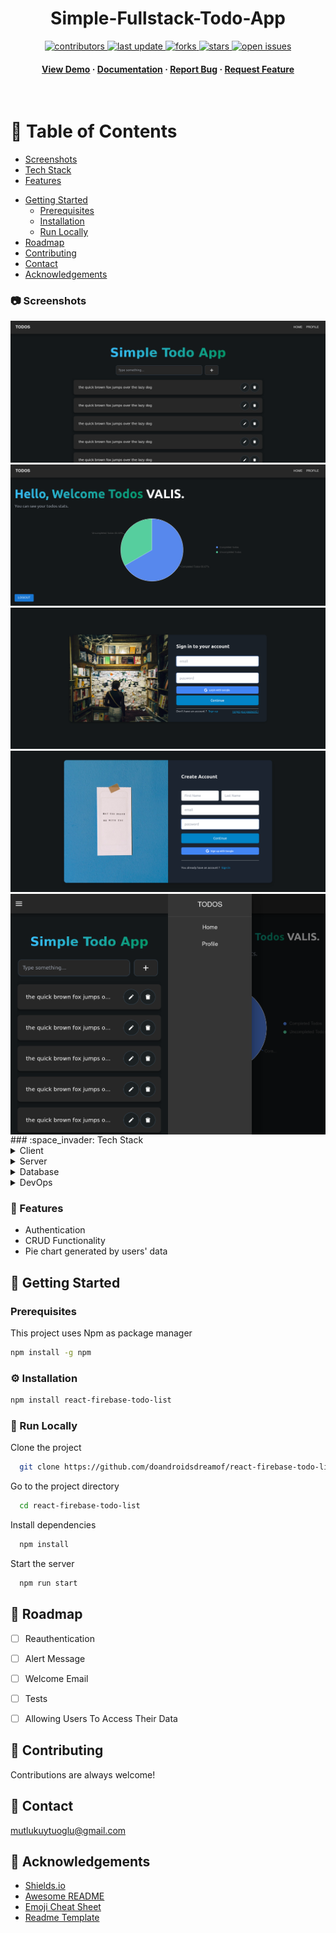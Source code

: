 <div align="center">

  <h1>Simple-Fullstack-Todo-App</h1>

<p>
  <a href="https://github.com/doandroidsdreamof/react-firebase-todo-list/graphs/contributors">
    <img src="https://img.shields.io/github/contributors/doandroidsdreamof/react-firebase-todo-list" alt="contributors" />
  </a>
  <a href="">
    <img src="https://img.shields.io/github/last-commit/doandroidsdreamof/react-firebase-todo-list" alt="last update" />
  </a>
  <a href="https://github.com/doandroidsdreamof/react-firebase-todo-list/network/members">
    <img src="https://img.shields.io/github/forks/doandroidsdreamof/react-firebase-todo-list" alt="forks" />
  </a>
  <a href="https://github.com/doandroidsdreamof/react-firebase-todo-list/stargazers">
    <img src="https://img.shields.io/github/stars/doandroidsdreamof/react-firebase-todo-list" alt="stars" />
  </a>
  <a href="https://github.com/doandroidsdreamof/react-firebase-todo-list/issues/">
    <img src="https://img.shields.io/github/issues/doandroidsdreamof/react-firebase-todo-list" alt="open issues" />
  </a>
</p>

<h4>
    <a href="https://github.com/react-firebase-todo-list/react-firebase-todo-list/">View Demo</a>
  <span> · </span>
    <a href="https://github.com/react-firebase-todo-list/react-firebase-todo-list">Documentation</a>
  <span> · </span>
    <a href="https://github.com/react-firebase-todo-list/react-firebase-todo-list/issues/">Report Bug</a>
  <span> · </span>
    <a href="https://github.com/react-firebase-todo-list/react-firebase-todo-list/issues/">Request Feature</a>
  </h4>
</div>

<br />

# :notebook_with_decorative_cover: Table of Contents

  * [Screenshots](#camera-screenshots)
  * [Tech Stack](#space_invader-tech-stack)
  * [Features](#dart-features)
- [Getting Started](#toolbox-getting-started)
  * [Prerequisites](#bangbang-prerequisites)
  * [Installation](#gear-installation)
  * [Run Locally](#running-run-locally)
- [Roadmap](#compass-roadmap)
- [Contributing](#wave-contributing)
- [Contact](#handshake-contact)
- [Acknowledgements](#gem-acknowledgements)


<!-- Screenshots -->
### :camera: Screenshots

<div align="center">
  <img src="/screenshots/home-page.png" alt="screenshot" />
</div>

<div align="center">
  <img src="/screenshots/profile-page.png" alt="screenshot" />
</div>
<div align="center">
  <img src="/screenshots/login.png" alt="screenshot" />
</div>
<div align="center">
  <img src="/screenshots/register.png" alt="screenshot" />
</div>
<div align="center" style='display:flex; flex-direction: row;'>
  <img style=' width: 50%;' src="/screenshots/home-page-mobile.png" alt="screenshot" />
    <img style=' width: 50%;'  src="/screenshots/mobile-navbar.png" alt="screenshot" />
</div>
<!-- TechStack -->
### :space_invader: Tech Stack

<details>
  <summary>Client</summary>
  <ul>
    <li>React</li>
    <li>Typescript</li>
    <li>TailwindCSS</li>
    <li>Material UI</li>
  </ul>
</details>

<details>
  <summary>Server</summary>
  <ul>
    <li>Firebase</li>
  </ul>
</details>

<details>
<summary>Database</summary>
  <ul>
    <li>Firebase Cloud Firestore</li>
  </ul>
</details>

<details>
<summary>DevOps</summary>
  <ul>
    <li>Github</li>
    <li>Git</li>
  </ul>
</details>

### :dart: Features

- Authentication
- CRUD Functionality
- Pie chart generated by users' data

## 	:toolbox: Getting Started

<!-- Prerequisites -->
### Prerequisites

This project uses Npm as package manager

```bash
npm install -g npm
```

<!-- Installation -->
### :gear: Installation

```bash
npm install react-firebase-todo-list
```

<!-- Running Tests -->
### :running: Run Locally

Clone the project

```bash
  git clone https://github.com/doandroidsdreamof/react-firebase-todo-list.git

```

Go to the project directory

```bash
  cd react-firebase-todo-list
```

Install dependencies

```bash
  npm install
```

Start the server

```bash
  npm run start
```
## :compass: Roadmap

* [ ] Reauthentication
* [ ] Alert Message
* [ ] Welcome Email
* [ ] Tests
* [ ] Allowing Users To Access Their Data


<!-- Contributing -->
## :wave: Contributing

<a href="https://github.com/Louis3797/awesome-readme-template/graphs/contributors">
</a>


Contributions are always welcome!

## :handshake: Contact

mutlukuytuoglu@gmail.com



## :gem: Acknowledgements


 - [Shields.io](https://shields.io/)
 - [Awesome README](https://github.com/matiassingers/awesome-readme)
 - [Emoji Cheat Sheet](https://github.com/ikatyang/emoji-cheat-sheet/blob/master/README.md#travel--places)
 - [Readme Template](https://github.com/othneildrew/Best-README-Template)

